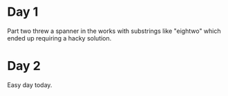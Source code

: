 # Day 1
Part two threw a spanner in the works with substrings like "eightwo" which ended up requiring a hacky solution.
# Day 2
Easy day today.

